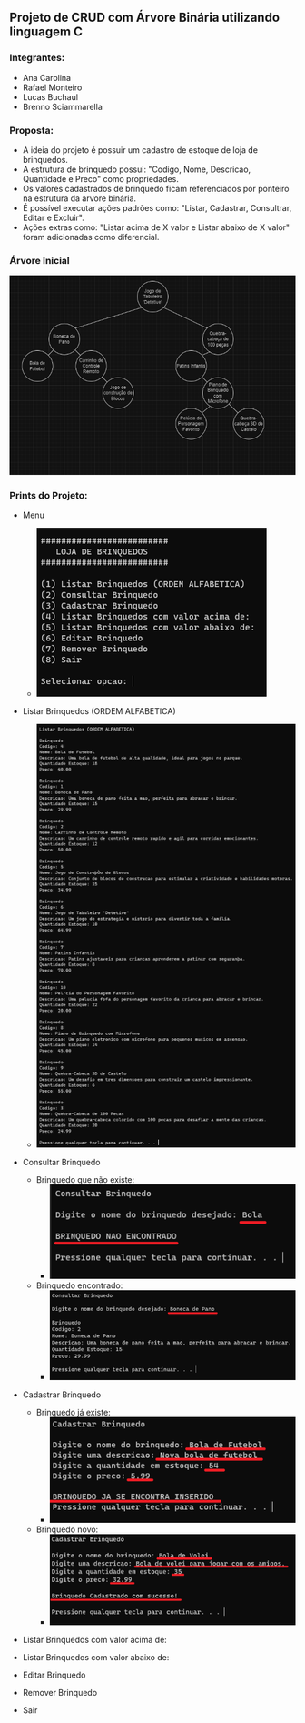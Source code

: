 ## Projeto de CRUD com Árvore Binária utilizando linguagem C

### Integrantes:
- Ana Carolina
- Rafael Monteiro
- Lucas Buchaul
- Brenno Sciammarella

### Proposta:
- A ideia do projeto é possuir um cadastro de estoque de loja de brinquedos.
- A estrutura de brinquedo possui: "Codigo, Nome, Descricao, Quantidade e Preco" como propriedades.
- Os valores cadastrados de brinquedo ficam referenciados por ponteiro na estrutura da arvore binária.
- É possível executar ações padrões como: "Listar, Cadastrar, Consultrar, Editar e Excluir".
- Ações extras como: "Listar acima de X valor e Listar abaixo de X valor" foram adicionadas como diferencial.

### Árvore Inicial
![Menu](./assets/ArvoreInicial.png)

### Prints do Projeto:

- Menu
  - ![Menu](./assets/Menu.png)

- Listar Brinquedos (ORDEM ALFABETICA)
  - ![Carga_Inicial](./assets/Cadastro_Inicial.png)

- Consultar Brinquedo
  - Brinquedo que não existe:
    - ![Consulta_Nao_Encontrata](./assets/ConsultaNaoEncontrada.png)
  - Brinquedo encontrado:
    - ![Consulta_Encontrata](./assets/ConsultaEncontrada.png)

- Cadastrar Brinquedo
  - Brinquedo já existe:
    - ![Cadastro_Brinquedo_Existente](./assets/CadastroBrinquedoExistente.png)
  - Brinquedo novo:
    - ![Cadastro_Brinquedo_Novo](./assets/CadastroBrinquedoNovo.png)

- Listar Brinquedos com valor acima de:

- Listar Brinquedos com valor abaixo de:

- Editar Brinquedo

- Remover Brinquedo

- Sair
